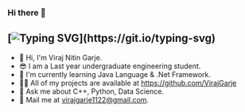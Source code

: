 ### Hi there 👋

## [![Typing SVG](https://readme-typing-svg.demolab.com?font=Fira+Code&pause=1000&color=0CF741&background=FF5B0D00&random=false&width=435&lines=%F0%9F%91%8B+Hi%2C+I'm+Viraj+Nitin+Garje.;%F0%9F%98%8E+I+am+a+Last+year+undergraduate+engineering+student.;%F0%9F%8C%B1+I'm+currently+learning+Java+Language+%26+.Net+Framework.;%F0%9F%92%AC+Ask+me+about+C%2B%2B%2C+Python%2C+Data+Science.)](https://git.io/typing-svg)

- 👋 Hi, I'm Viraj Nitin Garje.
- 😎 I am a Last year undergraduate engineering student.
- 🌱 I'm currently learning Java Language & .Net Framework.
- 👨‍💻 All of my projects are available at https://github.com/VirajGarje
- 💬 Ask me about C++, Python, Data Science.
- 💌 Mail me at virajgarje1122@gmail.com.

